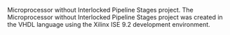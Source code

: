 
Microprocessor without Interlocked Pipeline Stages project.
The Microprocessor without Interlocked Pipeline Stages project was created in the VHDL language using the Xilinx ISE 9.2 development environment.
